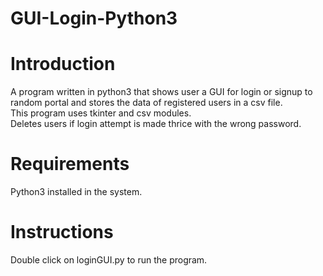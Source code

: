 # GUI-Login-Python3  
# Introduction  
A program written in python3 that shows user a GUI for login or signup to random portal and stores the data of registered users in a csv file.  
This program uses tkinter and csv modules.  
Deletes users if login attempt is made thrice with the wrong password.  
  
# Requirements  
Python3 installed in the system.  

# Instructions  
Double click on loginGUI.py to run the program.  
